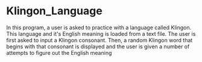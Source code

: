# Klingon_Language
In this program, a user is asked to practice with a language called Klingon. This language and it's English meaning is loaded from a text file.
The user is first asked to input a Klingon consonant. Then, a random Klingon word that begins with that consonant is displayed and the user is given a number of attempts to figure out the English meaning
